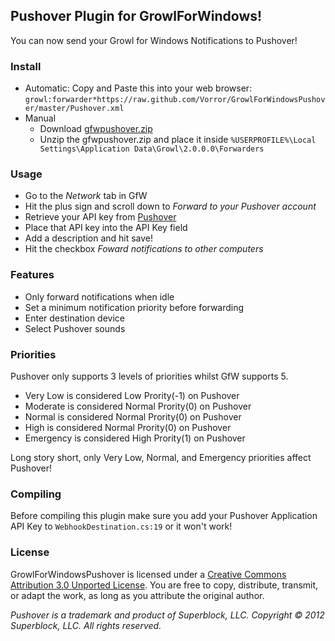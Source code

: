 ## Pushover Plugin for GrowlForWindows!
You can now send your Growl for Windows Notifications to Pushover! 

### Install
- Automatic: Copy and Paste this into your web browser: `growl:forwarder*https://raw.github.com/Vorror/GrowlForWindowsPushover/master/Pushover.xml`
- Manual
	- Download [gfwpushover.zip](https://github.com/Vorror/GrowlForWindowsPushover/blob/master/gfwpushover.zip?raw=true)
	- Unzip the gfwpushover.zip and place it inside `%USERPROFILE%\Local Settings\Application Data\Growl\2.0.0.0\Forwarders`

### Usage
- Go to the *Network* tab in GfW
- Hit the plus sign and scroll down to *Forward to your Pushover account*
- Retrieve your API key from [Pushover](https://pushover.net)
- Place that API key into the API Key field
- Add a description and hit save!
- Hit the checkbox *Foward notifications to other computers*

### Features
- Only forward notifications when idle
- Set a minimum notification priority before forwarding
- Enter destination device
- Select Pushover sounds

### Priorities
Pushover only supports 3 levels of priorities whilst GfW supports 5.
- Very Low is considered Low Prority(-1) on Pushover
- Moderate is considered Normal Prority(0) on Pushover
- Normal is considered Normal Prority(0) on Pushover
- High is considered Normal Prority(0) on Pushover
- Emergency is considered High Prority(1) on Pushover

Long story short, only Very Low, Normal, and Emergency priorities affect Pushover!

### Compiling
Before compiling this plugin make sure you add your Pushover Application API Key to `WebhookDestination.cs:19` or it won't work!

### License
GrowlForWindowsPushover is licensed under a [Creative Commons Attribution 3.0 Unported License](http://creativecommons.org/licenses/by/3.0/deed.en_US). You are free to copy, distribute, transmit, or adapt the work, as long as you attribute the original author.

*Pushover is a trademark and product of Superblock, LLC. Copyright © 2012 Superblock, LLC. All rights reserved.*